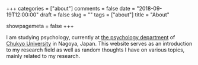 +++
categories = ["about"]
comments = false
date = "2018-09-19T12:00:00"
draft = false
slug = ""
tags = ["about"]
title = "About"

showpagemeta = false
+++

I am studying psychology, currently at [the psychology department](https://www.chukyo-u.ac.jp/educate/psychol/) of [Chukyo University](https://www.chukyo-u.ac.jp/) in Nagoya, Japan. This website serves as an introduction to my research field as well as random thoughts I have on various topics, mainly related to my research.